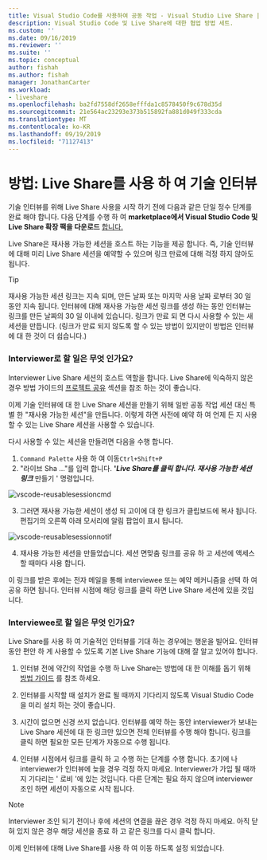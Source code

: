 ```yaml
---
title: Visual Studio Code를 사용하여 공동 작업 - Visual Studio Live Share | Microsoft Docs
description: Visual Studio Code 및 Live Share에 대한 협업 방법 세트.
ms.custom: ''
ms.date: 09/16/2019
ms.reviewer: ''
ms.suite: ''
ms.topic: conceptual
author: fishah
ms.author: fishah
manager: JonathanCarter
ms.workload:
- liveshare
ms.openlocfilehash: ba2fd7558df2658efffda1c8578450f9c678d35d
ms.sourcegitcommit: 21e564ac23293e373b515892fa881d049f333cda
ms.translationtype: MT
ms.contentlocale: ko-KR
ms.lasthandoff: 09/19/2019
ms.locfileid: "71127413"
---
```

<!--
Copyright © Microsoft Corporation
All rights reserved.
Creative Commons Attribution 4.0 License (International): https://creativecommons.org/licenses/by/4.0/legalcode
-->

# <a name="how-to-do-technical-interviews-using-live-share"></a>방법: Live Share를 사용 하 여 기술 인터뷰

기술 인터뷰를 위해 Live Share 사용을 시작 하기 전에 다음과 같은 단일 정수 단계를 완료 해야 합니다. 다음 단계를 수행 하 여 **marketplace에서 Visual Studio Code 및 Live Share 확장 팩을 다운로드** [합니다.](../use/vscode.md#Installation)

Live Share은 재사용 가능한 세션을 호스트 하는 기능을 제공 합니다. 즉, 기술 인터뷰에 대해 미리 Live Share 세션을 예약할 수 있으며 링크 만료에 대해 걱정 하지 않아도 됩니다.

> [!TIP] 
>재사용 가능한 세션 링크는 지속 되며, 만든 날짜 또는 마지막 사용 날짜 로부터 30 일 동안 지속 됩니다. 인터뷰에 대해 재사용 가능한 세션 링크를 생성 하는 동안 인터뷰는 링크를 만든 날짜의 30 일 이내에 있습니다. 링크가 만료 되 면 다시 사용할 수 있는 새 세션을 만듭니다. (링크가 만료 되지 않도록 할 수 있는 방법이 있지만이 방법은 인터뷰에 대 한 것이 더 쉽습니다.)

### <a name="what-to-do-as-an-interviewer"></a>**Interviewer로 할 일은 무엇 인가요?**

Interviewer Live Share 세션의 호스트 역할을 합니다. Live Share에 익숙하지 않은 경우 방법 가이드의 [프로젝트 공유](../use/vscode.md) 섹션을 참조 하는 것이 좋습니다.

이제 기술 인터뷰에 대 한 Live Share 세션을 만들기 위해 일반 공동 작업 세션 대신 특별 한 "재사용 가능한 세션"을 만듭니다. 이렇게 하면 사전에 예약 하 여 언제 든 지 사용할 수 있는 Live Share 세션을 사용할 수 있습니다.

다시 사용할 수 있는 세션을 만들려면 다음을 수행 합니다.

1. `Command Palette` 사용 하 여 이동`Ctrl+Shift+P`
1. "라이브 Sha ..."를 입력 합니다. **'_Live Share를 클릭 합니다. 재사용 가능한 세션 링크_** 만들기 ' 명령입니다.

![vscode-reusablesessioncmd](../media/vscode-cmdpalette-createreusablelink.png)

3. 그러면 재사용 가능한 세션이 생성 되 고이에 대 한 링크가 클립보드에 복사 됩니다. 편집기의 오른쪽 아래 모서리에 알림 팝업이 표시 됩니다.

![vscode-reusablesessionnotif](../media/vscode-notification-resuablesession.png)

4. 재사용 가능한 세션을 만들었습니다. 세션 면맞춤 링크를 공유 하 고 세션에 액세스할 때마다 사용 합니다.

이 링크를 받은 후에는 전자 메일을 통해 interviewee 또는 예약 메커니즘을 선택 하 여 공유 하면 됩니다. 인터뷰 시점에 해당 링크를 클릭 하면 Live Share 세션에 있을 것입니다. 

### <a name="what-to-do-as-the-interviewee"></a>**Interviewee로 할 일은 무엇 인가요?**

Live Share를 사용 하 여 기술적인 인터뷰를 기대 하는 경우에는 행운을 빌어요. 인터뷰 동안 편안 하 게 사용할 수 있도록 기본 Live Share 기능에 대해 잘 알고 있어야 합니다.

1. 인터뷰 전에 약간의 작업을 수행 하 Live Share는 방법에 대 한 이해를 돕기 위해 [방법 가이드](../use/vscode.md) 를 참조 하세요.

1. 인터뷰를 시작할 때 설치가 완료 될 때까지 기다리지 않도록 Visual Studio Code을 미리 설치 하는 것이 좋습니다.

1. 시간이 없으면 신경 쓰지 없습니다. 인터뷰를 예약 하는 동안 interviewer가 보내는 Live Share 세션에 대 한 링크만 있으면 전체 인터뷰를 수행 해야 합니다. 링크를 클릭 하면 필요한 모든 단계가 자동으로 수행 됩니다.

1. 인터뷰 시점에서 링크를 클릭 하 고 수행 하는 단계를 수행 합니다. 초기에 나 interviewer가 인터뷰에 늦을 경우 걱정 하지 마세요. Interviewer가 가입 될 때까지 기다리는 ' 로비 '에 있는 것입니다. 다른 단계는 필요 하지 않으며 interviewer 조인 하면 세션이 자동으로 시작 됩니다.

>[!NOTE]
>Interviewer 조인 되기 전이나 후에 세션의 연결을 끊은 경우 걱정 하지 마세요. 아직 닫혀 있지 않은 경우 해당 세션을 종료 하 고 같은 링크를 다시 클릭 합니다.

이제 인터뷰에 대해 Live Share를 사용 하 여 이동 하도록 설정 되었습니다. 
